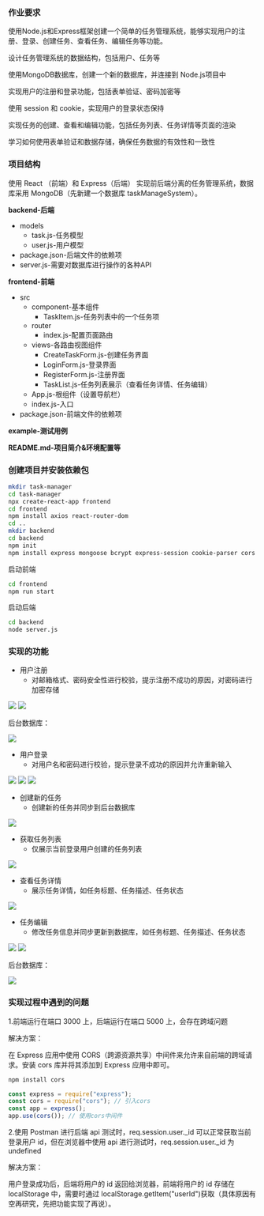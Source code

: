 ### 作业要求

使用Node.js和Express框架创建一个简单的任务管理系统，能够实现用户的注册、登录、创建任务、查看任务、编辑任务等功能。

设计任务管理系统的数据结构，包括用户、任务等

使用MongoDB数据库，创建一个新的数据库，并连接到 Node.js项目中

实现用户的注册和登录功能，包括表单验证、密码加密等

使用 session 和 cookie，实现用户的登录状态保持

实现任务的创建、查看和编辑功能，包括任务列表、任务详情等页面的渲染

学习如何使用表单验证和数据存储，确保任务数据的有效性和一致性

### 项目结构

使用 React （前端）和 Express（后端） 实现前后端分离的任务管理系统，数据库采用 MongoDB（先新建一个数据库 taskManageSystem）。

**backend-后端**

- models
  - task.js-任务模型
  - user.js-用户模型
- package.json-后端文件的依赖项
- server.js-需要对数据库进行操作的各种API

**frontend-前端**

- src
  - component-基本组件
    - TaskItem.js-任务列表中的一个任务项
  - router
    - index.js-配置页面路由
  - views-各路由视图组件
    - CreateTaskForm.js-创建任务界面
    - LoginForm.js-登录界面
    - RegisterForm.js-注册界面
    - TaskList.js-任务列表展示（查看任务详情、任务编辑）
  - App.js-根组件（设置导航栏）
  - index.js-入口
- package.json-前端文件的依赖项

**example-测试用例**

**README.md-项目简介&环境配置等**

### 创建项目并安装依赖包

```bash
mkdir task-manager
cd task-manager
npx create-react-app frontend
cd frontend
npm install axios react-router-dom
cd ..
mkdir backend
cd backend
npm init
npm install express mongoose bcrypt express-session cookie-parser cors
```

启动前端

```bash
cd frontend
npm run start
```

启动后端

```bash
cd backend
node server.js
```

### 实现的功能

- 用户注册
  - 对邮箱格式、密码安全性进行校验，提示注册不成功的原因，对密码进行加密存储


<img src="example\image-20240312235215118.png"/>

<img src="example\image-20240313001643132.png"/>

后台数据库：

<img src="example\image-20240313003036710.png"/>

- 用户登录
  - 对用户名和密码进行校验，提示登录不成功的原因并允许重新输入

<img src="example\image-20240313003215138.png"/>

<img src="example\image-20240313003249946.png"/>

<img src="example\image-20240313002645005.png"/>

- 创建新的任务
  - 创建新的任务并同步到后台数据库

<img src="example\image-20240312235441369.png"/>

- 获取任务列表
  - 仅展示当前登录用户创建的任务列表

<img src="example\image-20240313002256800.png"/>

- 查看任务详情
  - 展示任务详情，如任务标题、任务描述、任务状态

<img src="example\image-20240313002417542.png"/>

- 任务编辑
  - 修改任务信息并同步更新到数据库，如任务标题、任务描述、任务状态

<img src="example\image-20240313002444139.png"/>

<img src="example\image-20240313002511780.png"/>

后台数据库：

<img src="example\image-20240313003626192.png"/>

### 实现过程中遇到的问题

1.前端运行在端口 3000 上，后端运行在端口 5000 上，会存在跨域问题

解决方案：

在 Express 应用中使用 CORS（跨源资源共享）中间件来允许来自前端的跨域请求。安装 cors 库并将其添加到 Express 应用中即可。

```bash
npm install cors
```

```js
const express = require("express");
const cors = require("cors"); // 引入cors
const app = express();
app.use(cors()); // 使用cors中间件
```

2.使用 Postman 进行后端 api 测试时，req.session.user.\_id 可以正常获取当前登录用户 id，但在浏览器中使用 api 进行测试时，req.session.user.\_id 为 undefined

解决方案：

用户登录成功后，后端将用户的 id 返回给浏览器，前端将用户的 id 存储在 localStorage 中，需要时通过 localStorage.getItem("userId")获取（具体原因有空再研究，先把功能实现了再说）。
